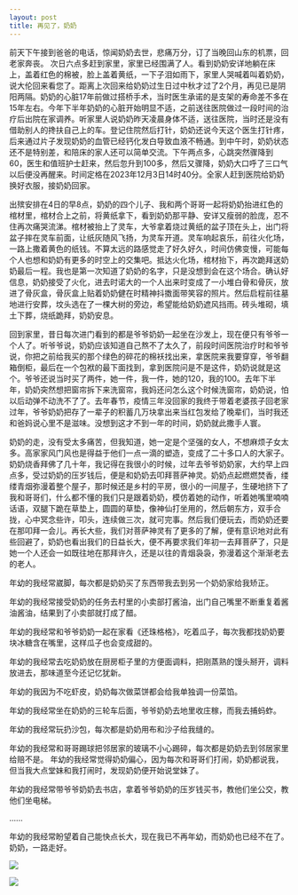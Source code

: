```yaml
---
layout: post
title: 再见了，奶奶
---
```

前天下午接到爸爸的电话，惊闻奶奶去世，悲痛万分，订了当晚回山东的机票，回老家奔丧。
次日六点多赶到家里，家里已经围满了人。看到奶奶安详地躺在床上，盖着红色的棉被，脸上盖着黄纸，一下子泪如雨下，家里人哭喊着叫着奶奶，说大伦回来看您了。距离上次回来给奶奶过生日过中秋才过了2个月，再见已是阴阳两隔。奶奶的心脏17年前做过搭桥手术，当时医生承诺的是支架的寿命差不多在15年左右。今年下半年奶奶的心脏开始明显不适，之前送往医院做过一段时间的治疗后出院在家调养。听家里人说奶奶昨天凌晨身体不适，送往医院，当时还是没有借助别人的搀扶自己上的车。登记住院然后打针，奶奶还说今天这个医生打针疼，后来通过片子发现奶奶的血管已经钙化发白导致血液不畅通。到中午时，奶奶状态还不是特别差，和陪床的家人还可以简单交流。下午两点多，心跳突然骤降到60，医生和值班护士赶来，然后忽升到100多，然后又骤降，奶奶大口呼了三口气以后便没再醒来。时间定格在2023年12月3日14时40分。全家人赶到医院给奶奶换好衣服，接奶奶回家。

出殡安排在4日的早8点，奶奶的四个儿子、我和两个哥哥一起将奶奶抬进红色的棺材里，棺材合上之前，将黄纸拿下，看到奶奶那平静、安详又瘦弱的脸庞，忍不住再次痛哭流涕。棺材被抬上了灵车，大爷拿着烧过黄纸的盆子顶在头上，出门将盆子摔在灵车前面，让纸灰随风飞扬，为灵车开道。灵车响起哀乐，前往火化场，一路上撒着黄色的纸钱。不算太远的路感觉走了好久好久，时间仿佛变慢，可能每个人也想和奶奶有更多的时空上的交集吧。抵达火化场，棺材抬下，再次跪拜送奶奶最后一程。我也是第一次知道了奶奶的名字，只是没想到会在这个场合。确认好信息，奶奶接受了火化，进去时诺大的一个人出来时变成了一小堆白骨和骨灰，放进了骨灰盒，骨灰盒上贴着奶奶健在时精神抖擞面带笑容的照片。然后启程前往墓地进行安葬，坟头选在了一棵大树的旁边，希望能给奶奶遮风挡雨。砖头堆砌，填土下葬，烧纸跪拜，奶奶安息。

回到家里，昔日每次进门看到的都是爷爷奶奶一起坐在沙发上，现在便只有爷爷一个人了。听爷爷说，奶奶应该知道自己熬不了太久了，前段时间医院治疗时和爷爷说，你把之前给我买的那个绿色的碎花的棉袄找出来，拿医院来我要穿穿，爷爷翻箱倒柜，最后在一个包袱的最下面找到，拿到医院问是不是这件，奶奶说就是这个。爷爷还说当时买了两件，她一件，我一件，她的120，我的100。去年下半年，奶奶突然想把窗帘拆下来洗窗帘，我妈还问怎么这个时候洗窗帘，奶奶说，怕以后动弹不动洗不了了。去年春节，疫情三年没回家的我终于带着老婆孩子回老家过年，爷爷奶奶把存了一辈子的积蓄几万块拿出来当红包发给了晚辈们，当时我还和爸妈说心里不是滋味。没想到这才不到一年的时间，奶奶就此撒手人寰。

奶奶的走，没有受太多痛苦，但我知道，她一定是个坚强的女人，不想麻烦子女太多。高家家风门风也是得益于他们一点一滴的塑造，变成了二十多口人的大家子。奶奶烧香拜佛了几十年，我记得在我很小的时候，过年去爷爷奶奶家，大约早上四点多，受过奶奶的压岁钱后，便是和奶奶去叩拜菩萨神灵。奶奶点起燃燃焚香，缕缕青烟弥漫着整个屋子，那时候还是乡村的平房，很小的一间屋子，生硬地挤下了我和哥哥们，什么都不懂的我们只是跟着奶奶，模仿着她的动作，听着她嘴里喃喃话语，双腿下跪在草垫上，圆圆的草垫，像神仙打坐用的，然后朝东方，双手合拢，心中冥念些许，叩头，连续做三次，就可完事。然后我们便玩去，而奶奶还要在那叩拜一会儿。再长大些，我们对菩萨神灵有了更多的了解，便有意识地对此有些回避了，奶奶也看出我们的日益长大，便不再要求我们年初一去拜菩萨了，只是她一个人还会一如既往地在那拜许久，还是以往的青烟袅袅，弥漫着这个渐渐老去的老人。

年幼的我经常崴脚，每次都是奶奶买了东西带我去到另一个奶奶家给我矫正。

年幼的我经常接受奶奶的任务去村里的小卖部打酱油，出门自己嘴里不断重复着酱油酱油，结果到了小卖部就打成了醋。

年幼的我经常和爷爷奶奶一起在家看《还珠格格》，吃着瓜子，每次我都找奶奶要块冰糖含在嘴里，这样瓜子也会变成甜的。

年幼的我经常去吃奶奶放在厨房柜子里的方便面调料，把刚蒸熟的馒头掰开，调料放进去，那味道至今还记忆犹新。

年幼的我因为不吃虾皮，奶奶每次做菜饼都会给我单独调一份菜馅。

年幼的我经常坐在奶奶的三轮车后面，爷爷奶奶去地里收庄稼，而我去捕蚂蚱。

年幼的我经常玩扔沙包，每次都是奶奶用布和沙子给我缝的。

年幼的我经常和哥哥踢球把邻居家的玻璃不小心踢碎，每次都是奶奶去到邻居家里给赔不是。
年幼的我经常觉得奶奶偏心，因为每次和哥哥们打闹，奶奶都说我，但当我大点堂妹和我打闹时，发现奶奶便开始说堂妹了。

年幼的我经常带爷爷奶奶去书店，拿着爷爷奶奶的压岁钱买书，教他们坐公交，教他们坐电梯。

......

年幼的我经常盼望着自己能快点长大，现在我已不再年幼，而奶奶也已经不在了。奶奶，一路走好。

![](/assets/image/IMG_5824.jpg)

![](/assets/image/IMG_5826.jpg)